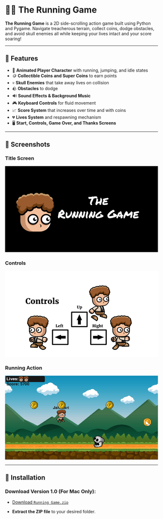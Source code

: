 # 🏃‍♂️ The Running Game

**The Running Game** is a 2D side-scrolling action game built using Python and Pygame. Navigate treacherous terrain, collect coins, dodge obstacles, and avoid skull enemies all while keeping your lives intact and your score soaring!

---

## 🧠 Features

- 🎨 **Animated Player Character** with running, jumping, and idle states
- 🪙 **Collectible Coins and Super Coins** to earn points
- 💀 **Skull Enemies** that take away lives on collision
- 🪨 **Obstacles** to dodge
- 🔊 **Sound Effects & Background Music**
- 🎮 **Keyboard Controls** for fluid movement
- 📈 **Score System** that increases over time and with coins
- 💔 **Lives System** and respawning mechanism
- 🖥️ **Start, Controls, Game Over, and Thanks Screens**

---

## 📸 Screenshots

### Title Screen
![Start Screen](images/title.png)

### Controls
![Controls Screen](images/controls-white.png)

### Running Action
![Action Shot](images/action.png)

---

## 🧰 Installation

### Download Version 1.0 (For Mac Only):
 - [Download `Running Game.zip`](https://drive.google.com/file/d/1Qzym1NTBll5FZClSGWCehICZ-Urb71Ah/view?usp=drive_link)

 - **Extract the ZIP file** to your desired folder.